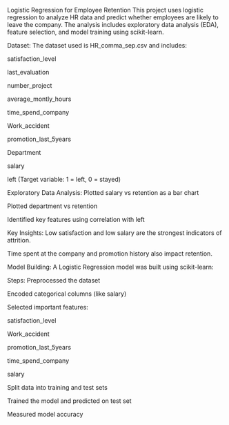 Logistic Regression for Employee Retention
This project uses logistic regression to analyze HR data and predict whether employees are likely to leave the company. The analysis includes exploratory data analysis (EDA), feature selection, and model training using scikit-learn.

Dataset:
The dataset used is HR_comma_sep.csv and includes:

satisfaction_level

last_evaluation

number_project

average_montly_hours

time_spend_company

Work_accident

promotion_last_5years

Department

salary

left (Target variable: 1 = left, 0 = stayed)

Exploratory Data Analysis:
Plotted salary vs retention as a bar chart

Plotted department vs retention

Identified key features using correlation with left

Key Insights:
Low satisfaction and low salary are the strongest indicators of attrition.

Time spent at the company and promotion history also impact retention.

Model Building:
A Logistic Regression model was built using scikit-learn:

Steps:
Preprocessed the dataset

Encoded categorical columns (like salary)

Selected important features:

satisfaction_level

Work_accident

promotion_last_5years

time_spend_company

salary

Split data into training and test sets

Trained the model and predicted on test set

Measured model accuracy

